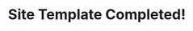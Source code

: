 ---
parent_zuid: 7-162dc8-cxhsx4
sort: 1
_item_zuid: 7-6a21983-jxvd8p
_version_zuid: 9-6a3566e-dvdh97
_version: 2
_lang: 1
_created_at: 2018-07-12 23:29:50
_created_by_user_zuid: 5-b4d1c4d6ca-hzfn90
_meta_link_text: Site Template Completed!
_meta_title: Site Template Completed!
_meta_description: null
_meta_keywords: null
created_at: 2018-07-12 23:29:51
updated_at: 2018-08-13 22:52:05
deleted_at: null
title: Site Template Completed!
content: <p>We at ZestyBurger have completed the site structure and templating! We now need to make our UI far better (probably going to use bootstrap) and need to fill this site with far more content.</p>
link: null
thumbnail: [object Object]
publish_date: 2018-07-11
zuid: 18-6a3566f-lf8k94
item_zuid: 7-6a21983-jxvd8p
version_zuid: 9-6a3566e-dvdh97
version_num: 2
publish_at: 2018-07-12 23:29:51
take_offline_at: null
published_by_user_zuid: 5-b4d1c4d6ca-hzfn90
---